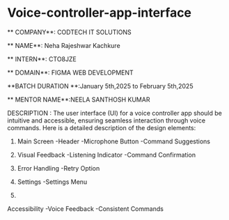 # Voice-controller-app-interface

** COMPANY**: CODTECH IT SOLUTIONS

** NAME**: Neha Rajeshwar Kachkure

** INTERN**: CTO8JZE

** DOMAIN**: FIGMA WEB DEVELOPMENT

**BATCH DURATION **:January 5th,2025 to February 5th,2025

** MENTOR NAME**:NEELA SANTHOSH KUMAR

DESCRIPTION :
The user interface (UI) for a voice controller app should be intuitive and accessible, ensuring seamless interaction through voice commands. Here is a detailed description of the design elements:

1. Main Screen
-Header
-Microphone Button
-Command Suggestions

2. Visual Feedback
-Listening Indicator
-Command Confirmation

3. Error Handling
-Retry Option

4. Settings
-Settings Menu

5.
Accessibility
-Voice Feedback
-Consistent Commands
